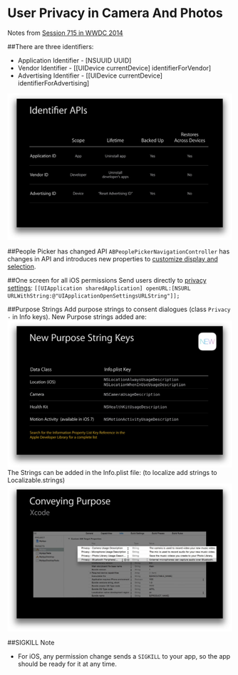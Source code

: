 User Privacy in Camera And Photos
=================================

Notes from [Session 715 in WWDC 2014](https://developer.apple.com/videos/wwdc/2014/)

##There are three identifiers:
* Application Identifier - [NSUUID UUID]
* Vendor Identifier - [[UIDevice currentDevice] identifierForVendor]
* Advertising Identifier - [[UIDevice currentDevice] identifierForAdvertising]

![](assets/Identifiers.png)

##People Picker has changed API
`ABPeoplePickerNavigationController` has changes in API and introduces new properties to [customize display and selection](https://developer.apple.com/library/ios/documentation/addressbookui/reference/ABPeoplePickerNavigationController_Class/index.html#//apple_ref/doc/uid/TP40007078-CH3-SW7).

##One screen for all iOS permissions
Send users directly to [privacy settings](https://developer.apple.com/library/ios/documentation/UIKit/Reference/UIApplication_Class/index.html#//apple_ref/c/data/UIApplicationOpenSettingsURLString):
`[[UIApplication sharedApplication] openURL:[NSURL URLWithString:@"UIApplicationOpenSettingsURLString"]];`

##Purpose Strings
Add purpose strings to consent dialogues (class `Privacy -` in Info keys). New Purpose strings added are:
![](assets/NewPurposeStrings.png)
The Strings can be added in the Info.plist file: (to localize add strings to Localizable.strings)
![](assets/PurposeStrings.png)

##SIGKILL Note
* For iOS, any permission change sends a `SIGKILL` to your app, so the app should be ready for it at any time.
